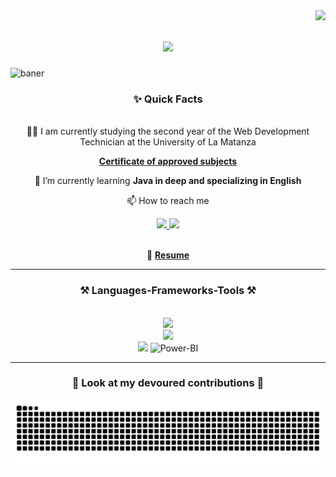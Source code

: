 <img align="right" src="https://visitor-badge.laobi.icu/badge?page_id=GabiLeve.GabiLeve&left_color=deeppink&right_color=blue&left_text=HelloVisitors" />

<h1 align="center">
    <img src="https://readme-typing-svg.herokuapp.com/?font=Jersey+15&size=70&color=3CEBFF&pause=1000&center=true&vCenter=true&width=700&height=70&duration=4000&lines=Hi+There!+👋+I'm+Gabi!;+Welcome+my+profile!+🎉" />
</h1>


![baner](https://github.com/user-attachments/assets/13ae8da6-5391-40d8-b202-ba003dbb4272)

<div align="center">
<h3> ✨ Quick Facts </h3>
<br>
👩‍💻 I am currently studying the second year of the Web Development Technician at the University of La Matanza

**[Certificate of approved subjects](https://drive.google.com/file/d/1L1BlUUlRXdss_OiX2zOIeZemzQwR565y/view?usp=drive_link)**

🧠 I’m currently learning **Java in deep and specializing in English**

📫 How to reach me 
<!--<a href="https://www.linkedin.com/in/gabriela-leveratto-74a539250">**@GbrielaLeveratto**</a> -->
<div align="center"> 
  <a href="mailto:leverattomariag@gmail.com">
    <img src="https://img.shields.io/badge/Gmail-333333?style=for-the-badge&logo=gmail&logoColor=red" />
  </a>
  <a href="https://linkedin.com/in/gabriela-leveratto-74a539250/" target="_blank">
    <img src="https://img.shields.io/badge/LinkedIn-0077B5?style=for-the-badge&logo=linkedin&logoColor=white" target="_blank" />
  </a>
 <!-- AGREGAR CUENDO TENGA PORTFOLIO WEB <a href="https://salesp07.github.io" target="_blank">
     <img src="https://img.shields.io/badge/Portfolio-FF5722?style=for-the-badge&logo=todoist&logoColor=white" target="_blank" />
  </a>--> <!-- sqlite, safari, google-chrome are other good icon options -->
</div><br>

📝 **[Resume](https://drive.google.com/file/d/1ss-N9VDy5u-SZkpagu7rdQ4CugVjmARe/view?usp=drive_link)**
</div>

 <hr/>
 
<h3 align="center">⚒️ Languages-Frameworks-Tools ⚒️</h3>
<br/>
<div align="center">
    <img src="https://skillicons.dev/icons?i=html,css,bootstrap,vscode,javascript,java" /><br>
    <img src="https://skillicons.dev/icons?i=github,stackoverflow,figma,git" /><br>
    <img src="https://skillicons.dev/icons?i=mysql"/>
    <img src="https://github.com/user-attachments/assets/7a217660-75f2-42ef-8779-4b501fc8f3d8" alt="Power-BI" width="32" margin="2px"/>

</div>


 <hr/>
 
<h3 align="center">🐍 Look at my devoured contributions 🐍 </h3>
 <div align="center">
     
![snake_gif](https://github.com/GabiLeve/GabiLeve/blob/output/github-snake-dark.svg)

 </div>
<!--
  <hr>
  <p align="center">
 <img src="https://media.giphy.com/media/8UHRm5oY4k4FDxq5QG/giphy.gif" width="30px" alt="GitHub-Status"/>&nbsp;<i><b>GitHub Stats</b></i><img src="https://media.giphy.com/media/8UHRm5oY4k4FDxq5QG/giphy.gif" width="30px" alt="GitHub-Status"/></p>
<p><img align="left" src="https://github-readme-stats.vercel.app/api/top-langs?username=GabiLeve&show_icons=true&locale=en&layout=compact" alt="GabiLeve" /></p>
-->
<!--
<p>&nbsp;<img align="center" src="https://github-readme-stats.vercel.app/api?username=GabiLeve&show_icons=true&locale=en" alt="GabiLeve" width="410" /></p>



